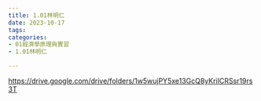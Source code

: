 ```yaml
---
title: 1.01林明仁
date: 2023-10-17
tags: 
categories:
- 01經濟學原理與實習
- 1.01林明仁

---
```

https://drive.google.com/drive/folders/1w5wujPY5xe13GcQ8yKriICRSsr19rs3T
